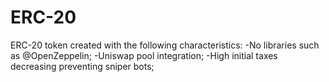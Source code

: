 # ERC-20
 ERC-20 token created with the following characteristics: -No libraries such as @OpenZeppelin; -Uniswap pool integration; -High initial taxes decreasing preventing sniper bots;
